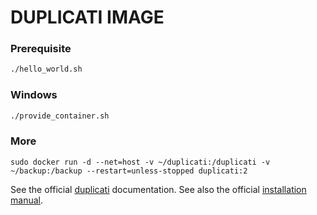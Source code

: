 # DUPLICATI IMAGE

### Prerequisite


```bash
./hello_world.sh
```

### Windows

```bash
./provide_container.sh
```

### More

```
sudo docker run -d --net=host -v ~/duplicati:/duplicati -v ~/backup:/backup --restart=unless-stopped duplicati:2
```

See the official
[duplicati](https://duplicati.readthedocs.io/en/latest/)
documentation.
See also the official
[installation manual](https://duplicati.readthedocs.io/en/latest/02-installation/).
